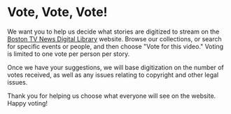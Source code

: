 # Vote, Vote, Vote!

We want you to help us decide what stories are digitized to stream on the <a
href="http://bostonlocaltv.org">Boston TV News Digital Library</a> website.
Browse our collections, or search for specific events or people, and then
choose "Vote for this video." Voting is limited to one vote per person per
story.

Once we have your suggestions, we will base digitization on the number of
votes received, as well as any issues relating to copyright and other legal
issues.

Thank you for helping us choose what everyone will see on the website. Happy
voting!